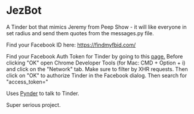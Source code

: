 # JezBot
A Tinder bot that mimics Jeremy from Peep Show - it will like everyone in set radius and send them quotes from the messages.py file.

Find your Facebook ID here: https://findmyfbid.com/

Find your Facebook Auth Token for Tinder by going to this [page.](https://www.facebook.com/v2.6/dialog/oauth?redirect_uri=fb464891386855067%3A%2F%2Fauthorize%2F&state=%7B%22challenge%22%3A%22q1WMwhvSfbWHvd8xz5PT6lk6eoA%253D%22%2C%220_auth_logger_id%22%3A%2254783C22-558A-4E54-A1EE-BB9E357CC11F%22%2C%22com.facebook.sdk_client_state%22%3Atrue%2C%223_method%22%3A%22sfvc_auth%22%7D&scope=user_birthday%2Cuser_photos%2Cuser_education_history%2Cemail%2Cuser_relationship_details%2Cuser_friends%2Cuser_work_history%2Cuser_likes&response_type=token%2Csigned_request&default_audience=friends&return_scopes=true&auth_type=rerequest&client_id=464891386855067&ret=login&sdk=ios&logger_id=54783C22-558A-4E54-A1EE-BB9E357CC11F#_=) Before clicking "OK" open Chrome Developer Tools (for Mac: CMD + Option + i) and click on the "Network" tab. Make sure to filter by XHR requests. Then click on "OK" to authorize Tinder in the Facebook dialog. Then search for "access_token="

Uses [Pynder](https://github.com/charliewolf/pynder) to talk to Tinder.

Super serious project.
